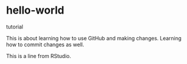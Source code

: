 # hello-world
tutorial

This is about learning how to use GitHub and making changes. Learning how to commit changes as well.

This is a line from RStudio.